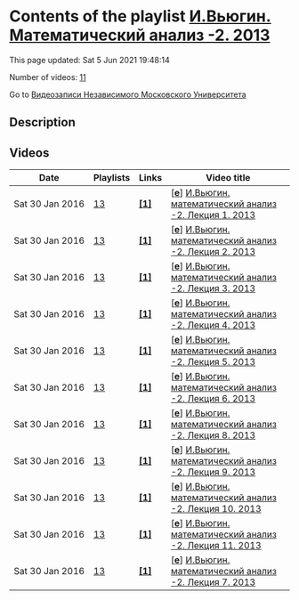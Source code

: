 # Contents of the playlist [И.Вьюгин. Математический анализ -2. 2013](https://www.youtube.com/playlist?list=PLp9ABVh6_x4HpAsJlOee-_qdOhiboWRD-)

This page updated: Sat 5 Jun 2021 19:48:14

Number of videos: [11](#videos)

Go to [Видеозаписи Независимого Московского Университета](../README.md)

## Description



## Videos

|Date|Playlists|Links|Video title|
|---|---|---|---|
| Sat&nbsp;30&nbsp;Jan&nbsp;2016 | [13](../playlists/13 "И.Вьюгин. Математический анализ -2. 2013") | [**[1]**](http://ium.mccme.ru/s13/analiz2.html) | [[**e**](https://studio.youtube.com/video/BrYYtNh59WA/edit "Edit")] [И.Вьюгин. математический анализ -2. Лекция 1. 2013](https://www.youtube.com/watch?v=BrYYtNh59WA&list=PLp9ABVh6_x4HpAsJlOee-_qdOhiboWRD- "Математический анализ -2. Лекция 1.&#013;Независимый Московский Университет &#013;Москва, Большой Власьевский пер., 11, 401, 8 февраля 2013, 17:30&#013;Подробнее о курсе: http://ium.mccme.ru/s13/analiz2.html") |
| Sat&nbsp;30&nbsp;Jan&nbsp;2016 | [13](../playlists/13 "И.Вьюгин. Математический анализ -2. 2013") | [**[1]**](http://ium.mccme.ru/s13/analiz2.html) | [[**e**](https://studio.youtube.com/video/I6MwbQXsyNU/edit "Edit")] [И.Вьюгин. математический анализ -2. Лекция 2. 2013](https://www.youtube.com/watch?v=I6MwbQXsyNU&list=PLp9ABVh6_x4HpAsJlOee-_qdOhiboWRD- "Математический анализ -2. Лекция 2.&#013;Независимый Московский Университет &#013;Москва, Большой Власьевский пер., 11, 401, 15 февраля 2013, 17:30&#013;Подробнее о курсе: http://ium.mccme.ru/s13/analiz2.html") |
| Sat&nbsp;30&nbsp;Jan&nbsp;2016 | [13](../playlists/13 "И.Вьюгин. Математический анализ -2. 2013") | [**[1]**](http://ium.mccme.ru/s13/analiz2.html) | [[**e**](https://studio.youtube.com/video/KTAef3O3cks/edit "Edit")] [И.Вьюгин. математический анализ -2. Лекция 3. 2013](https://www.youtube.com/watch?v=KTAef3O3cks&list=PLp9ABVh6_x4HpAsJlOee-_qdOhiboWRD- "Математический анализ -2. Лекция 3.&#013;Независимый Московский Университет &#013;Москва, Большой Власьевский пер., 11, 401, 22 февраля 2013, 17:30&#013;Подробнее о курсе: http://ium.mccme.ru/s13/analiz2.html") |
| Sat&nbsp;30&nbsp;Jan&nbsp;2016 | [13](../playlists/13 "И.Вьюгин. Математический анализ -2. 2013") | [**[1]**](http://ium.mccme.ru/s13/analiz2.html) | [[**e**](https://studio.youtube.com/video/3EetpiOOgpE/edit "Edit")] [И.Вьюгин. математический анализ -2. Лекция 4. 2013](https://www.youtube.com/watch?v=3EetpiOOgpE&list=PLp9ABVh6_x4HpAsJlOee-_qdOhiboWRD- "Математический анализ -2. Лекция 4.&#013;Независимый Московский Университет &#013;Москва, Большой Власьевский пер., 11, 401, 1 марта 2013, 17:30&#013;Подробнее о курсе: http://ium.mccme.ru/s13/analiz2.html") |
| Sat&nbsp;30&nbsp;Jan&nbsp;2016 | [13](../playlists/13 "И.Вьюгин. Математический анализ -2. 2013") | [**[1]**](http://ium.mccme.ru/s13/analiz2.html) | [[**e**](https://studio.youtube.com/video/WKAwP-H6SZI/edit "Edit")] [И.Вьюгин. математический анализ -2. Лекция 5. 2013](https://www.youtube.com/watch?v=WKAwP-H6SZI&list=PLp9ABVh6_x4HpAsJlOee-_qdOhiboWRD- "Математический анализ -2. Лекция 5.&#013;Независимый Московский Университет &#013;Москва, Большой Власьевский пер., 11, 401, 15 марта 2013, 17:30&#013;Подробнее о курсе: http://ium.mccme.ru/s13/analiz2.html") |
| Sat&nbsp;30&nbsp;Jan&nbsp;2016 | [13](../playlists/13 "И.Вьюгин. Математический анализ -2. 2013") | [**[1]**](http://ium.mccme.ru/s13/analiz2.html) | [[**e**](https://studio.youtube.com/video/qjdB1tfQm0w/edit "Edit")] [И.Вьюгин. математический анализ -2. Лекция 6. 2013](https://www.youtube.com/watch?v=qjdB1tfQm0w&list=PLp9ABVh6_x4HpAsJlOee-_qdOhiboWRD- "Математический анализ -2. Лекция 6.&#013;Независимый Московский Университет &#013;Москва, Большой Власьевский пер., 11, 401, 22 марта 2013, 17:30&#013;Подробнее о курсе: http://ium.mccme.ru/s13/analiz2.html") |
| Sat&nbsp;30&nbsp;Jan&nbsp;2016 | [13](../playlists/13 "И.Вьюгин. Математический анализ -2. 2013") | [**[1]**](http://ium.mccme.ru/s13/analiz2.html) | [[**e**](https://studio.youtube.com/video/AzfUbtaqV5A/edit "Edit")] [И.Вьюгин. математический анализ -2. Лекция 8. 2013](https://www.youtube.com/watch?v=AzfUbtaqV5A&list=PLp9ABVh6_x4HpAsJlOee-_qdOhiboWRD- "Математический анализ -2. Лекция 8.&#013;Независимый Московский Университет &#013;Москва, Большой Власьевский пер., 11, 401, 5 апреля 2013, 17:30&#013;Подробнее о курсе: http://ium.mccme.ru/s13/analiz2.html") |
| Sat&nbsp;30&nbsp;Jan&nbsp;2016 | [13](../playlists/13 "И.Вьюгин. Математический анализ -2. 2013") | [**[1]**](http://ium.mccme.ru/s13/analiz2.html) | [[**e**](https://studio.youtube.com/video/u-XU02i33_s/edit "Edit")] [И.Вьюгин. математический анализ -2. Лекция 9. 2013](https://www.youtube.com/watch?v=u-XU02i33_s&list=PLp9ABVh6_x4HpAsJlOee-_qdOhiboWRD- "Математический анализ -2. Лекция 9.&#013;Независимый Московский Университет &#013;Москва, Большой Власьевский пер., 11, 401, 12 апреля 2013, 17:30&#013;Подробнее о курсе: http://ium.mccme.ru/s13/analiz2.html") |
| Sat&nbsp;30&nbsp;Jan&nbsp;2016 | [13](../playlists/13 "И.Вьюгин. Математический анализ -2. 2013") | [**[1]**](http://ium.mccme.ru/s13/analiz2.html) | [[**e**](https://studio.youtube.com/video/NyYY_9_jUpg/edit "Edit")] [И.Вьюгин. математический анализ -2. Лекция 10. 2013](https://www.youtube.com/watch?v=NyYY_9_jUpg&list=PLp9ABVh6_x4HpAsJlOee-_qdOhiboWRD- "Математический анализ -2. Лекция 10.&#013;Независимый Московский Университет &#013;Москва, Большой Власьевский пер., 11, 401, 19 апреля 2013, 17:30&#013;Подробнее о курсе: http://ium.mccme.ru/s13/analiz2.html") |
| Sat&nbsp;30&nbsp;Jan&nbsp;2016 | [13](../playlists/13 "И.Вьюгин. Математический анализ -2. 2013") | [**[1]**](http://ium.mccme.ru/s13/analiz2.html) | [[**e**](https://studio.youtube.com/video/7lXHqSTAE7I/edit "Edit")] [И.Вьюгин. математический анализ -2. Лекция 11. 2013](https://www.youtube.com/watch?v=7lXHqSTAE7I&list=PLp9ABVh6_x4HpAsJlOee-_qdOhiboWRD- "Математический анализ -2. Лекция 11.&#013;Независимый Московский Университет &#013;Москва, Большой Власьевский пер., 11, 401, 26 апреля 2013, 17:30&#013;Подробнее о курсе: http://ium.mccme.ru/s13/analiz2.html") |
| Sat&nbsp;30&nbsp;Jan&nbsp;2016 | [13](../playlists/13 "И.Вьюгин. Математический анализ -2. 2013") | [**[1]**](http://ium.mccme.ru/s13/analiz2.html) | [[**e**](https://studio.youtube.com/video/GXH1fC1Y8yQ/edit "Edit")] [И.Вьюгин. математический анализ -2. Лекция 7. 2013](https://www.youtube.com/watch?v=GXH1fC1Y8yQ&list=PLp9ABVh6_x4HpAsJlOee-_qdOhiboWRD- "Математический анализ -2. Лекция 7.&#013;Независимый Московский Университет &#013;Москва, Большой Власьевский пер., 11, 401, 29 марта 2013, 17:30&#013;Подробнее о курсе: http://ium.mccme.ru/s13/analiz2.html") |
